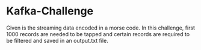 # Kafka-Challenge
Given is the streaming data encoded in a morse code. In this challenge, first 1000 records are needed to be tapped and certain records are required to be filtered and saved in an output.txt file. 
